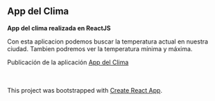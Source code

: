 ## App del Clima

**App del clima realizada en ReactJS**

Con esta aplicacion podemos buscar la temperatura actual en nuestra ciudad.
Tambien podremos ver la temperatura mínima y máxima. 

Publicación de la aplicación [App del Clima](https://dazzling-brown-c6ca18.netlify.app)
<br />
<br />
<br />

This project was bootstrapped with [Create React App](https://github.com/facebook/create-react-app).
